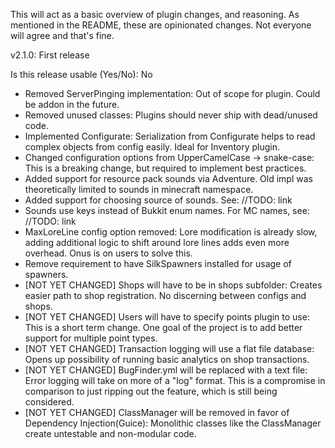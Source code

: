 This will act as a basic overview of plugin changes, and reasoning. As mentioned in the README, these are opinionated
changes. Not everyone will agree and that's fine.

v2.1.0: First release

Is this release usable (Yes/No): No

- Removed ServerPinging implementation: Out of scope for plugin. Could be addon in the future.
- Removed unused classes: Plugins should never ship with dead/unused code.
- Implemented Configurate: Serialization from Configurate helps to read complex objects from config easily. Ideal for
  Inventory plugin.
- Changed configuration options from UpperCamelCase -> snake-case: This is a breaking change, but required to implement
  best practices.
- Added support for resource pack sounds via Adventure. Old impl was theoretically limited to sounds in minecraft
  namespace.
- Added support for choosing source of sounds. See: //TODO: link
- Sounds use keys instead of Bukkit enum names. For MC names, see: //TODO: link
- MaxLoreLine config option removed: Lore modification is already slow, adding additional logic to
  shift around lore lines adds even more overhead. Onus is on users to solve this.
- Remove requirement to have SilkSpawners installed for usage of spawners.
- [NOT YET CHANGED] Shops will have to be in shops subfolder: Creates easier path to shop registration. No discerning
  between configs and shops.
- [NOT YET CHANGED] Users will have to specify points plugin to use: This is a short term change. One goal of the
  project is to add better support for multiple point types.
- [NOT YET CHANGED] Transaction logging will use a flat file database: Opens up possibility of running basic analytics
  on shop transactions.
- [NOT YET CHANGED] BugFinder.yml will be replaced with a text file: Error logging will take on more of a "log" format.
  This is a compromise in comparison to just ripping out the feature, which is still being considered.
- [NOT YET CHANGED] ClassManager will be removed in favor of Dependency Injection(Guice): Monolithic classes like the
  ClassManager create untestable and non-modular code.